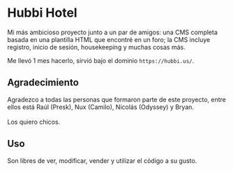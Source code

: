 # Hubbi Hotel
Mi más ambicioso proyecto junto a un par de amigos: una CMS completa basada en una plantilla HTML que encontré en un foro; la CMS incluye registro, inicio de sesión, housekeeping y muchas cosas más.

Me llevó 1 mes hacerlo, sirvió bajo el dominio `https://hubbi.us/`.

Agradecimiento
-----
Agradezco a todas las personas que formaron parte de este proyecto, entre ellos está Raúl (Presk), Nux (Camilo), Nicolás (Odyssey) y Bryan.<br><br>
Los quiero chicos.

Uso
-----
Son libres de ver, modificar, vender y utilizar el código a su gusto.
